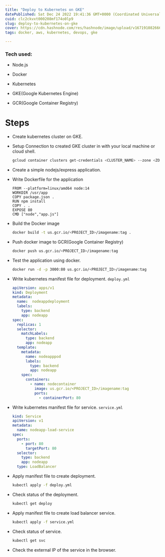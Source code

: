 ```yaml
---
title: "Deploy to Kubernetes on GKE"
datePublished: Sat Dec 24 2022 19:41:36 GMT+0000 (Coordinated Universal Time)
cuid: clc2ckvxt000208mf174o0lp9
slug: deploy-to-kubernetes-on-gke
cover: https://cdn.hashnode.com/res/hashnode/image/upload/v1671910826669/3cad715a-c533-4b9f-81e9-a28df57a756e.png
tags: docker, aws, kubernetes, devops, gke

---
```


### Tech used:

* Node.js
    
* Docker
    
* Kubernetes
    
* GKE(Google Kubernetes Engine)
    
* GCR(Google Container Registry)
    

# Steps

* Create kubernetes cluster on GKE.
    
* Setup Connection to created GKE cluster in with your local machine or cloud shell.
    
    ```sh
    gcloud container clusters get-credentials <CLUSTER_NAME> --zone <ZONE> --project <PROJECT_ID>
    ```
    
* Create a simple nodejs/express application.
    
* Write Dockerfile for the application
    
    ```plaintext
    FROM --platform=linux/amd64 node:14
    WORKDIR /usr/app
    COPY package.json .
    RUN npm install
    COPY . .
    EXPOSE 80
    CMD ["node","app.js"]
    ```
    
* Build the Docker image
    
    ```sh
    docker build -t us.gcr.io/<PROJECT_ID>/imagename:tag .
    ```
    
* Push docker image to GCR(Google Container Registry)
    
    ```sh
    docker push us.gcr.io/<PROJECT_ID>/imagename:tag
    ```
    
* Test the application using docker.
    
    ```sh
    docker run -d -p 3000:80 us.gcr.io/<PROJECT_ID>/imagename:tag
    ```
    
* Write kubernetes manifest file for deployment. `deploy.yml`
    
    ```yml
    apiVersion: apps/v1
    kind: Deployment
    metadata:
      name:  nodeappdeployment
      labels:
        type: backend
        app: nodeapp
    spec:
      replicas: 1
      selector:
        matchLabels:
          type: backend
          app: nodeapp
      template:
        metadata:
          name: nodeapppod
          labels:
            type: backend
            app: nodeapp
        spec:
          containers:
            - name: nodecontainer
              image: us.gcr.io/<PROJECT_ID>/imagename:tag
              ports:
                - containerPort: 80
    ```
    
* Write kubernetes manifest file for service. `service.yml`
    
    ```yml
    kind: Service
    apiVersion: v1
    metadata:
      name: nodeapp-load-service
    spec:
      ports:
        - port: 80 
          targetPort: 80
      selector:
        type: backend
        app: nodeapp  
      type: LoadBalancer
    ```
    
* Apply manifest file to create deployment.
    
    ```sh
    kubectl apply -f deploy.yml
    ```
    
* Check status of the deployment.
    
    ```sh
    kubectl get deploy
    ```
    
* Apply manifest file to create load balancer service.
    
    ```sh
    kubectl apply -f service.yml
    ```
    
* Check status of service.
    
    ```sh
    kubectl get svc
    ```
    
* Check the external IP of the service in the browser.